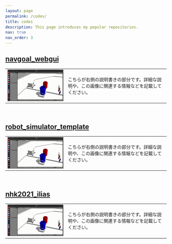 ```yaml
---
layout: page
permalink: /codes/
title: codes
description: This page introduces my popular repositories.
nav: true
nav_order: 3
---
```


<!-- ## GitHub users

{% if site.data.repositories.github_users %}
<div class="repositories d-flex flex-wrap flex-md-row flex-column justify-content-between align-items-center">
  {% for user in site.data.repositories.github_users %}
    {% include repository/repo_user.html username=user %}
  {% endfor %}
</div>

--- -->

<!-- {% if site.repo_trophies.enabled %}
{% for user in site.data.repositories.github_users %}
  {% if site.data.repositories.github_users.size > 1 %}
  <h4>{{ user }}</h4>
  {% endif %}
  <div class="repositories d-flex flex-wrap flex-md-row flex-column justify-content-between align-items-center">
  {% include repository/repo_trophies.html username=user %}
  </div>

  ---

{% endfor %}
{% endif %}
{% endif %} -->

## [navgoal_webgui](https://github.com/Decwest/navgoal_webgui)
<table>
<tr>
<td>
<img src='../assets/img/codes/simulator.gif' width="400" >
</td>
<td>
こちらが右側の説明書きの部分です。詳細な説明や、この画像に関連する情報などを記載してください。
</td>
</tr>
</table>
<br/>

## [robot_simulator_template](https://github.com/Decwest/navgoal_webgui)
<table>
<tr>
<td>
<img src='../assets/img/codes/simulator.gif' width="400">
</td>
<td>
こちらが右側の説明書きの部分です。詳細な説明や、この画像に関連する情報などを記載してください。
</td>
</tr>
</table>
<br/>

## [nhk2021_ilias](https://github.com/KeioRoboticsAssociation/nhk2021_ilias)
<table>
<tr>
<td>
<img src='../assets/img/codes/simulator.gif' width="400">
</td>
<td>
こちらが右側の説明書きの部分です。詳細な説明や、この画像に関連する情報などを記載してください。
</td>
</tr>
</table>

<!-- ## GitHub Repositories

{% if site.data.repositories.github_repos %}
<div class="repositories d-flex flex-wrap flex-md-row flex-column justify-content-between align-items-center">
  {% for repo in site.data.repositories.github_repos %}
    {% include repository/repo.html repository=repo %}
    

  {% endfor %}
</div>
{% endif %} -->

